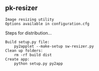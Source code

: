 pk-resizer
----------
	Image resizing utility
	Options available in configuration.cfg

Steps for distribution...

	Build setup.py file:
		py2applet --make-setup sw-resizer.py
	Clean up folders:
		rm -rf build dist
	Create app:
		python setup.py py2app